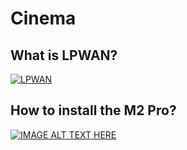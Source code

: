 # Cinema

## What is LPWAN?

[![LPWAN](https://img.youtube.com/vi/JOXZC6Qgnr0/0.jpg)](https://www.youtube.com/watch?v=JOXZC6Qgnr0)

## How to install the M2 Pro?
[![IMAGE ALT TEXT HERE](https://img.youtube.com/vi/2nOUdLNJVtU/0.jpg)](https://www.youtube.com/watch?v=2nOUdLNJVtU)
